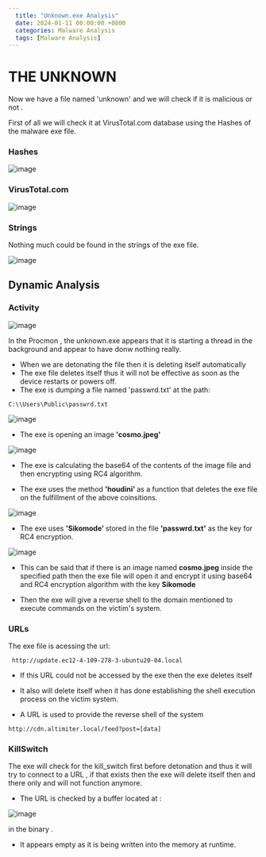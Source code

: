 ```yaml
---
  title: "Unknown.exe Analysis"
  date: 2024-01-11 00:00:00 +0800
  categories: Malware Analysis
  tags: [Malware Analysis]
---
```


# THE UNKNOWN

 Now we have a file named 'unknown' and we will check if it is malicious or not .

 First of all we will check it at VirusTotal.com database using the Hashes of the malware exe file.

### Hashes


![image](https://github.com/it4ch1-007/it4ch1-007.github.io/assets/133276365/2ec97056-4056-4494-9df7-046c0b69fac5)

### VirusTotal.com

![image](https://github.com/it4ch1-007/it4ch1-007.github.io/assets/133276365/4ce23603-2572-4175-a6d8-5d6b266d550d)


### Strings 

Nothing much could be found in the strings of the exe file.

![image](https://github.com/it4ch1-007/it4ch1-007.github.io/assets/133276365/74fdaefd-6867-4209-b00a-650ba19ef3c9)



## Dynamic Analysis

### Activity

![image](https://github.com/it4ch1-007/it4ch1-007.github.io/assets/133276365/c2453adc-0adf-4027-ba0c-30282d93cd36)


In  the Procmon , the unknown.exe appears that it is starting a thread in the background and appear to have donw nothing really.

- When we are detonating the file then it is deleting itself automatically 
- The exe file deletes itself thus it will not be effective as soon as the device restarts or powers off. 
- The exe is dumping a file named 'passwrd.txt' at the path:
```
C:\\Users\Public\passwrd.txt
```
![image](https://github.com/it4ch1-007/it4ch1-007.github.io/assets/133276365/31052234-67af-4bb5-b078-47ba33bac9ba)


- The exe is opening an image <b> 'cosmo.jpeg' </b> 

![image](https://github.com/it4ch1-007/it4ch1-007.github.io/assets/133276365/34c0917d-0bae-4619-b38e-bef44c0f0f39)


- The exe is calculating the base64 of the contents of the image file and then encrypting using RC4 algorithm. 


- The exe uses the method <b> 'houdini' </b> as a function that deletes the exe file on the fulfillment of the above coinsitions.

![image](https://github.com/it4ch1-007/it4ch1-007.github.io/assets/133276365/316a9455-e61f-4b09-8166-933bc41c6eee)


- The exe uses <b> 'Sikomode' </b> stored in the file <b>'passwrd.txt'</b> as the key for RC4 encryption.

![image](https://github.com/it4ch1-007/it4ch1-007.github.io/assets/133276365/e3e299ca-5470-4297-a329-f62d6bd3cb64)


- This can be said that if there is an image named <b>cosmo.jpeg</b> inside the specified path then the exe file will open it and encrypt it using base64 and RC4 encryption algorithm with the key <b> Sikomode </b>

- Then the exe will give a reverse shell to the domain mentioned to execute commands on the victim's system.


### URLs

The exe file is acessing the url:

```
 http://update.ec12-4-109-278-3-ubuntu20-04.local
```
- If this URL could not be accessed by the exe then the exe deletes itself 

- It also will delete itself when it has done establishing the shell execution process on the victim system.

- A URL is used to provide the reverse shell of the system 

```
http://cdn.altimiter.local/feed?post=[data]
```
### KillSwitch

The exe will check for the kill_switch first before detonation and thus it will try to connect to a URL , if that exists then the exe will delete itself then and there only and will not function anymore. 

- The URL is checked by a buffer located at :

![image](https://github.com/it4ch1-007/it4ch1-007.github.io/assets/133276365/2789bfd2-ed2a-4d31-bff3-d0acef986a27)

in the binary .

- It appears empty as it is being written into the memory at runtime.






